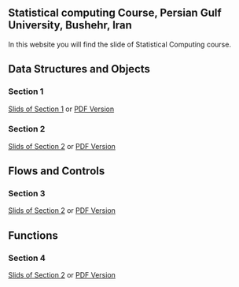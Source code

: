 ## Statistical computing Course, Persian Gulf University, Bushehr, Iran

In this website you will find the slide of Statistical Computing course.

## Data Structures and Objects
### Section 1

[Slids of Section 1](https://smnajibi.github.io/statcomp/01/Section1.html) or [PDF Version](https://smnajibi.github.io/statcomp/01/Section1.pdf)

### Section 2

[Slids of Section 2](https://smnajibi.github.io/statcomp/02/Section2.html) or [PDF Version](https://smnajibi.github.io/statcomp/02/Section2.pdf)

## Flows and Controls
### Section 3

[Slids of Section 2](https://smnajibi.github.io/statcomp/03/Section3.html) or [PDF Version](https://smnajibi.github.io/statcomp/03/Section3.pdf)

## Functions
### Section 4

[Slids of Section 2](https://smnajibi.github.io/statcomp/04/Section4.html) or [PDF Version](https://smnajibi.github.io/statcomp/04/Section4.pdf)
